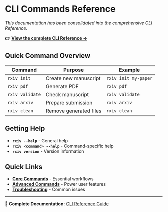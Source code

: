 # CLI Commands Reference

*This documentation has been consolidated into the comprehensive CLI Reference.*

**👉 [View the complete CLI Reference →](cli-reference.md)**

## Quick Command Overview

| Command | Purpose | Example |
|---------|---------|---------|
| `rxiv init` | Create new manuscript | `rxiv init my-paper` |
| `rxiv pdf` | Generate PDF | `rxiv pdf` |
| `rxiv validate` | Check manuscript | `rxiv validate` |
| `rxiv arxiv` | Prepare submission | `rxiv arxiv` |
| `rxiv clean` | Remove generated files | `rxiv clean` |

## Getting Help

- **`rxiv --help`** - General help
- **`rxiv <command> --help`** - Command-specific help
- **`rxiv version`** - Version information

## Quick Links

- **[Core Commands](cli-reference.md#core-commands)** - Essential workflows
- **[Advanced Commands](cli-reference.md#advanced-commands)** - Power user features
- **[Troubleshooting](cli-reference.md#troubleshooting-commands)** - Common issues

---

**📖 Complete Documentation:** [CLI Reference Guide](cli-reference.md)